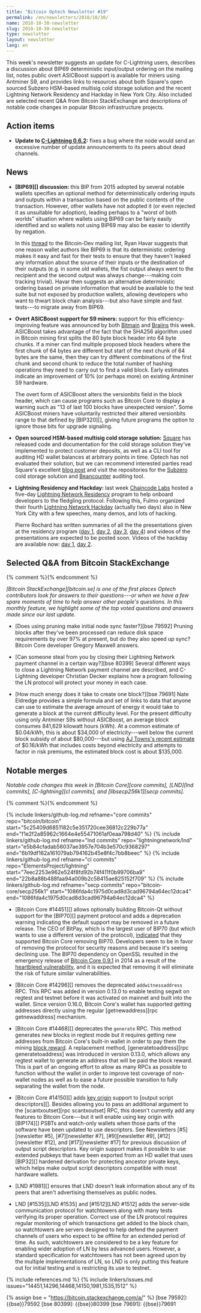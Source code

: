 ```yaml
---
title: "Bitcoin Optech Newsletter #19"
permalink: /en/newsletters/2018/10/30/
name: 2018-10-30-newsletter
slug: 2018-10-30-newsletter
type: newsletter
layout: newsletter
lang: en
---
```

This week's newsletter suggests an update for C-Lightning users,
describes a discussion about BIP69 deterministic input/output ordering
on the mailing list, notes public overt ASICBoost support is available
for miners using Antminer S9, and provides links to resources about both
Square's open sourced Subzero HSM-based multisig cold storage solution
and the recent Lightning Network Residency and Hackday in New York City.
Also included are selected recent Q&A from Bitcoin StackExchange and
descriptions of notable code changes in popular Bitcoin infrastructure
projects.

## Action items

- **Update to [C-Lightning 0.6.2][]:** fixes a bug where the node would
  send an excessive number of update announcements to its peers about
  dead channels.

## News

- **[BIP69][] discussion:** this BIP from 2015 adopted by several notable
  wallets specifies an optional method for deterministically ordering
  inputs and outputs within a transaction based on the public contents
  of the transaction.  However, other wallets have not adopted it (or
  even rejected it as unsuitable for adoption), leading perhaps to a
  "worst of both worlds" situation where wallets using BIP69 can be
  fairly easily identified and so wallets not using BIP69 may also be
  easier to identify by negation.

    In this [thread][bip69 thread] to the Bitcoin-Dev mailing list, Ryan
    Havar suggests that one reason wallet authors like BIP69 is that its
    deterministic ordering makes it easy and fast for their tests to
    ensure that they haven't leaked any information about the source of
    their inputs or the destination of their outputs (e.g.  in some old
    wallets, the fist output always went to the recipient and the second
    output was always change---making coin tracking trivial).  Havar
    then suggests an alternative deterministic ordering based on private
    information that would be available to the test suite but not
    exposed by production wallets, allowing developers who want to
    thwart block chain analysis---but also have simple and fast
    tests---to migrate away from BIP69.

- **Overt ASICBoost support for S9 miners:** support for this
  efficiency-improving feature was announced by both [Bitmain][bitmain oab]
  and [Braiins][braiins oab] this week.  ASICBoost takes advantage of the fact
  that the SHA256 algorithm used in Bitcoin mining first splits the 80 byte block
  header into 64 byte chunks.  If a miner can find multiple proposed block
  headers where the first chunk of 64 bytes are different but start of the next
  chunk of 64 bytes are the same, then they can try different combinations of
  the first chunk and second chunk to reduce the total number of hashing
  operations they need to carry out to find a valid block.  Early estimates
  indicate an improvement of 10% (or perhaps more) on existing Antminer S9
  hardware.

    The overt form of ASICBoost alters the versionbits field in the
    block header, which can cause programs such as Bitcoin Core to display
    a warning such as "13 of last 100 blocks have unexpected version".
    Some ASICBoost miners have voluntarily restricted their altered
    versionbits range to that defined by [BIP320][], giving future
    programs the option to ignore those bits for upgrade signaling.

- **Open sourced HSM-based multisig cold storage solution:** [Square][] has
  released code and documentation for the cold storage solution they've
  implemented to protect customer deposits, as well as a CLI tool for
  auditing HD wallet balances at arbitrary points in time.  Optech has
  not evaluated their solution, but we can recommend interested parties
  read Square's excellent [blog post][subzero blog] and visit the
  repositories for the [Subzero][] cold storage solution and
  [Beancounter][] auditing tool.

- **Lightning Residency and Hackday:** last week [Chaincode Labs][]
  hosted a five-day [Lightning Network Residency][] program to help
  onboard developers to the fledgling protocol.  Following this, Fulmo
  organized their fourth [Lightning Network Hackday][] (actually two
  days) also in New York City with a few speeches, many demos, and lots
  of hacking.

    Pierre Rochard has written summaries of all the the presentations
    given at the residency program ([day 1][lr1], [day 2][lr2],
    [day 3][lr3], [day 4][lr4]) and videos of the
    presentations are expected to be posted soon.  Videos of the
    hackday are available now: [day 1][hd1], [day 2][hd2].

## Selected Q&A from Bitcoin StackExchange

{% comment %}<!-- https://bitcoin.stackexchange.com/search?tab=votes&q=created%3a1m..%20is%3aanswer -->{% endcomment %}

*[Bitcoin StackExchange][bitcoin.se] is one of the first places Optech
contributors look for answers to their questions---or when we have a
few spare moments of time to help answer other people's questions.  In
this monthly feature, we highlight some of the top voted questions and
answers made since our last update.*

- [Does using pruning make initial node sync faster?][bse 79592] Pruning
  blocks after they've been processed can reduce disk space requirements
  by over 97% at present, but do they also speed up sync?  Bitcoin Core
  developer Gregory Maxwell answers.

- [Can someone steal from you by closing their Lightning Network payment channel in a certain way?][bse 80399]
  Several different ways to close
  a Lightning Network payment channel are described, and C-Lightning
  developer Christian Decker explains how a program following the LN
  protocol will protect your money in each case.

- [How much energy does it take to create one block?][bse 79691]
  Nate Eldredge provides a simple formula and set of links to data that
  anyone can use to estimate the average amount of energy it would take
  to generate a block at the current difficulty level.  For the present
  difficulty using only Antminer S9s without ASICBoost, an average block
  consumes 841,629 kilowatt hours (kWh).  At a common estimate of
  $0.04/kWh, this is about $34,000 of electricity---well below the
  current block subsidy of about $80,000---but using [AJ Towns's recent
  estimate][towns mining estimate] of $0.16/kWh that includes costs
  beyond electricity and attempts to factor in risk premiums, the
  estimated block cost is about $135,000.

## Notable merges

*Notable code changes this week in [Bitcoin Core][core commits],
[LND][lnd commits], [C-lightning][cl commits], and [libsecp256k1][secp
commits].*

{% comment %}<!-- no commits to libsecp256k1; one interesting commit
#448 to C-Lightning, but I'm not confident enough of my understanding of
it to write a good description, and I doubt non-LN devs care -->{% endcomment %}

{% include linkers/github-log.md
  refname="core commits"
  repo="bitcoin/bitcoin"
  start="5c25409d6851182c5e351720cee36812c229b77a"
  end="f1e2f2a85962c1664e4e55471061af0eaa798d40"
%}
{% include linkers/github-log.md
  refname="lnd commits"
  repo="lightningnetwork/lnd"
  start="e5b84cfadab56037ae3957e704b3e570c9368297"
  end="6b19df162a161079ab794162b45e8f4c7bb8beec"
%}
{% include linkers/github-log.md
  refname="cl commits"
  repo="ElementsProject/lightning"
  start="7eec2253e962e524f8fd92b74f411f0b99706ba9"
  end="22b8a88b488faa94a009b2c58415ae825152f709"
%}
{% include linkers/github-log.md
  refname="secp commits"
  repo="bitcoin-core/secp256k1"
  start="1086fda4c1975d0cad8d3cad96794a64ec12dca4"
  end="1086fda4c1975d0cad8d3cad96794a64ec12dca4"
%}

- [Bitcoin Core #14451][] allows optionally building Bitcoin-Qt without
  support for the [BIP70][] payment protocol and adds a deprecation
  warning indicating the default support may be removed in a future
  release.  The CEO of BitPay, which is the largest user of BIP70 (but
  which wants to use a different version of the protocol),
  [indicated][bitpay bip70 comment] that they supported Bitcoin Core
  removing BIP70.  Developers seem to be in favor of removing the
  protocol for security reasons and because it's seeing declining use.
  The BIP70 dependency on OpenSSL resulted in the emergency release of
  [Bitcoin Core 0.9.1][] in 2014 as a result of the [heartbleed
  vulnerability][], and it is expected that removing it will eliminate
  the risk of future similar vulnerabilities.

- [Bitcoin Core #14296][] removes the deprecated `addwitnessaddress`
  RPC.  This RPC was added in version 0.13.0 to enable testing segwit
  on regtest and testnet before it was activated on mainnet and built
  into the wallet.  Since version 0.16.0, Bitcoin Core's wallet has
  supported getting addresses directly using the regular
  [getnewaddress][rpc getnewaddress] mechanism.

- [Bitcoin Core #14468][] deprecates the `generate` RPC.  This method
  generates new blocks in regtest mode but it requires getting new
  addresses from Bitcoin Core's built-in wallet in order to pay them the
  mining [block reward][term block reward].  A replacement method,
  [generatetoaddress][rpc generatetoaddress] was introduced in version
  0.13.0, which allows any regtest wallet to generate an address that
  will be paid the block reward.  This is part of an ongoing effort to
  allow as many RPCs as possible to function without the wallet in order
  to improve test coverage of non-wallet nodes as well as to ease a
  future possible transition to fully separating the wallet from the
  node.

- [Bitcoin Core #14150][] adds [key origin][] support to [output script
  descriptors][].  Besides allowing you to pass an additional argument
  to the [scantxoutset][rpc scantxoutset] RPC, this doesn't currently add any features
  to Bitcoin Core---but it will enable using key origin with [BIP174][]
  PSBTs and watch-only wallets when those parts of the software have
  been updated to use descriptors.  See Newsletters [#5][newsletter #5],
  [#7][newsletter #7], [#9][newsletter #9], [#12][newsletter #12], and
  [#17][newsletter #17] for previous discussion of output script
  descriptors.  Key origin support makes it possible to use extended
  pubkeys that have been exported from an HD wallet that uses [BIP32][]
  hardened derivation for protecting ancestor private keys, which
  helps make output script descriptors compatible with most hardware
  wallets.

- [LND #1981][] ensures that LND doesn't leak information about any of
  its peers that aren't advertising themselves as public nodes.

- LND [#1535][LND #1535] and [#1512][LND #1512] adds the server-side
  communication protocol for watchtowers along with many tests verifying
  its proper operation.  Correct use of the LN protocol requires regular
  monitoring of which transactions get added to the block chain, so
  watchtowers are servers designed to help defend the payment channels
  of users who expect to be offline for an extended period of time.  As
  such, watchtowers are considered to be a key feature for enabling
  wider adoption of LN by less advanced users.  However, a standard
  specification for watchtowers has not been agreed upon by the multiple
  implementations of LN, so LND is only putting this feature out for
  initial testing and is restricting its use to testnet.

{% include references.md %}
{% include linkers/issues.md issues="14451,14296,14468,14150,1981,1535,1512" %}

{% assign bse = "https://bitcoin.stackexchange.com/a/" %}
[bse 79592]: {{bse}}79592
[bse 80399]: {{bse}}80399
[bse 79691]: {{bse}}79691

[hd1]: https://www.youtube.com/watch?v=FGxFd944jMg
[hd2]: https://www.youtube.com/watch?v=o87GVYFvwIk
[lr1]: https://medium.com/@pierre_rochard/day-1-of-the-chaincode-labs-lightning-residency-ab4c29ce2077
[lr2]: https://medium.com/@pierre_rochard/day-2-of-the-chaincode-labs-lightning-residency-669aecab5f16
[lr3]: https://medium.com/@pierre_rochard/day-3-of-the-chaincode-labs-lightning-residency-5a7fad88bc62
[lr4]: https://medium.com/@pierre_rochard/day-4-of-the-chaincode-labs-lightning-residency-f28b046fc1a6
[c-lightning 0.6.2]: https://github.com/ElementsProject/lightning/releases
[bip69 thread]: https://lists.linuxfoundation.org/pipermail/bitcoin-dev/2018-October/016457.html
[bitmain oab]: https://blog.bitmain.com/en/new-firmware-activate-overt-asicboost-bm1387-antminer-models/
[braiins oab]: https://twitter.com/braiins_systems/status/1055153228772503553
[subzero blog]: https://medium.com/square-corner-blog/open-sourcing-subzero-ee9e3e071827
[subzero]: https://github.com/square/subzero
[beancounter]: https://github.com/square/beancounter/
[lightning network residency]: https://lightningresidency.com/
[chaincode labs]: https://chaincode.com/
[lightning network hackday]: https://lightninghackday.fulmo.org/
[bitpay bip70 comment]: https://github.com/bitcoin/bitcoin/pull/14451#issuecomment-431496319
[bitcoin core 0.9.1]: https://github.com/bitcoin/bitcoin/blob/master/doc/release-notes/release-notes-0.9.1.md
[heartbleed vulnerability]: https://bitcoin.org/en/alert/2014-04-11-heartbleed
[term block reward]: https://btcinformation.org/en/glossary/block-reward
[key origin]: https://gist.github.com/sipa/e3d23d498c430bb601c5bca83523fa82#key-origin-identification
[towns mining estimate]: https://diyhpl.us/wiki/transcripts/scalingbitcoin/tokyo-2018/playing-with-fire-adjusting-bitcoin-block-subsidy/
[square]: https://cash.app/bitcoin
